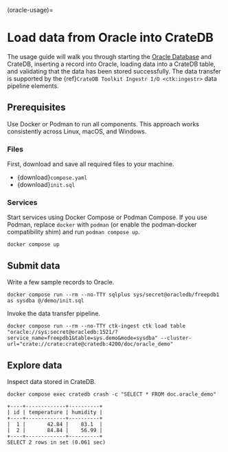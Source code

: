 (oracle-usage)=
# Load data from Oracle into CrateDB

The usage guide will walk you through starting the [Oracle Database] and CrateDB,
inserting a record into Oracle, loading data into a CrateDB table,
and validating that the data has been stored successfully.
The data transfer is supported by the
{ref}`CrateDB Toolkit Ingestr I/O <ctk:ingestr>` data pipeline elements.

## Prerequisites

Use Docker or Podman to run all components. This approach works consistently
across Linux, macOS, and Windows.

### Files

First, download and save all required files to your machine.
- {download}`compose.yaml`
- {download}`init.sql`

### Services

Start services using Docker Compose or Podman Compose.
If you use Podman, replace `docker` with `podman` (or enable the podman‑docker
compatibility shim) and run `podman compose up`.

```shell
docker compose up
```

## Submit data

Write a few sample records to Oracle.
```shell
docker compose run --rm --no-TTY sqlplus sys/secret@oracledb/freepdb1 as sysdba @/demo/init.sql
```

Invoke the data transfer pipeline.
```shell
docker compose run --rm --no-TTY ctk-ingest ctk load table "oracle://sys:secret@oracledb:1521/?service_name=freepdb1&table=sys.demo&mode=sysdba" --cluster-url="crate://crate:crate@cratedb:4200/doc/oracle_demo"
```

## Explore data

Inspect data stored in CrateDB.
```shell
docker compose exec cratedb crash -c "SELECT * FROM doc.oracle_demo"
```
```psql
+----+-------------+----------+
| id | temperature | humidity |
+----+-------------+----------+
|  1 |       42.84 |    83.1  |
|  2 |       84.84 |    56.99 |
+----+-------------+----------+
SELECT 2 rows in set (0.061 sec)
```


[Oracle Database]: https://www.oracle.com/database/
